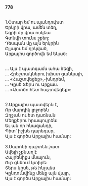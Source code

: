 **778**

\
1.Օտար եմ ու պանդուխտ\
Երկրի վրա, ամեն տեղ,\
Եզրի մը վրա ոսկեա\
Գտնվի տունս շքեղ:\
Դեսպան մը այն երկրին\
Ըլլալու եմ ղրկված,\
Արքայիս գործովն եմ եկած:

\
 ... Այս է պատգամս ահա ձեզի,\
 ... Հրեշտակներու խիստ ցանկալի,\
 ... «Հաշտվեցեք»,-խնդրեմ,\
 ... Կըսե Տերս ու Արքաս.\
 ... «Աստծո հետ հաշտվեցեք»:

\
2.Արքայիս պատվերն է,\
Որ մարդիկ լրջորեն\
Զղջան ու ետ դառնան\
Մեղքերու հրապույրեն:\
Եւ ան որ հնազանդի,\
Պիտ’ իշխե դարեդար,\
Այս է գործս Արքայիս համար:\
\
3.Սարոնի դաշտեն շատ\
Ավելի չքնաղ է\
Հայրենիքս մնայուն,\
Ուր ցնծում կտիրե:\
Տերս կըսե, թե ինչպես\
Կընդունվինք մենք այն վայր,\
Այս է գործս Արքայիս համար:
